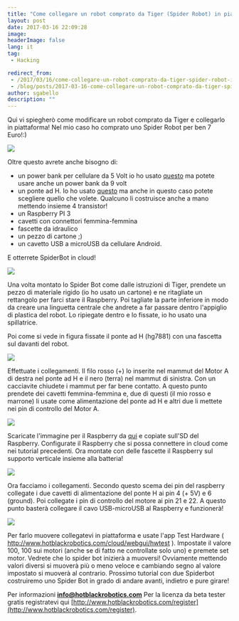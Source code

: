 ```yaml
---
title: "Come collegare un robot comprato da Tiger (Spider Robot) in piattaforma cloud !!"
layout: post
date: 2017-03-16 22:09:28
image:
headerImage: false
lang: it
tag:
 - Hacking

redirect_from: 
 - /2017/03/16/come-collegare-un-robot-comprato-da-tiger-spider-robot-in-piattaforma-cloud/
 - /blog/posts/2017-03-16-come-collegare-un-robot-comprato-da-tiger-spider-robot-in-piattaforma-cloud
author: sgabello
description: ""
---
```


Qui vi spiegherò come modificare un robot comprato da Tiger e collegarlo in piattaforma! Nel mio caso ho comprato uno Spider Robot per ben 7 Euro!:)

![](https://pbs.twimg.com/media/CWmEXs7WUAABSLl.jpg)

Oltre questo avrete anche bisogno di:

* un power bank per cellulare da 5 Volt io ho usato [questo](http://www.dx.com/p/cylinder-shaped-external-6000mah-emergency-power-battery-charger-for-iphone-cell-phone-silver-206652#.WFFUEh9ifCI) ma potete usare anche un power bank da 9 volt
* un ponte ad H. Io ho usato [questo](http://eud.dx.com/product/hg7881-two-channel-motor-driver-board-dark-blue-2-5-12v-2-pcs-844407060) ma anche in questo caso potete scegliere quello che volete. Qualcuno li costruisce anche a mano mettendo insieme 4 transistor!
* un Raspberry PI 3
* cavetti con connettori femmina-femmina
* fascette da idraulico
* un pezzo di cartone ;)
* un cavetto USB a microUSB da cellulare Android.

E otterrete SpiderBot in cloud!

![](https://raw.githubusercontent.com/sgabello1/Dotbot-Kit-e-Tutorial/master/tut/SpiderBotCloud2.jpeg)

Una volta montato lo Spider Bot come dalle istruzioni di Tiger, prendete un pezzo di materiale rigido  (io ho usato un cartone) e ne ritagliate un rettangolo per farci stare il Raspberry. Poi tagliate la parte inferiore in modo da creare una linguetta centrale che andrete a far passare dentro l'appiglio di plastica del robot. Lo ripiegate dentro e lo fissate, io ho usato una spillatrice.

Poi come si vede in figura fissate il ponte ad H (hg7881) con una fascetta sul davanti del robot.  

![](https://raw.githubusercontent.com/sgabello1/Dotbot-Kit-e-Tutorial/master/tut/Cartone.jpeg)

Effettuate i collegamenti. Il filo rosso (+) lo inserite nel mammut del Motor A di destra nel ponte ad H e il nero (terra) nel mammut di sinistra. Con un cacciavite chiudete i mammut per far bene contatto. A questo punto prendete dei cavetti femmina-femmina e, due di questi (il mio rosso e marrone) li usate come alimentazione del ponte ad H e altri due li mettete nei pin di controllo del Motor A.

![](https://raw.githubusercontent.com/sgabello1/Dotbot-Kit-e-Tutorial/master/tut/ponteH.jpeg)

Scaricate l'immagine per il Raspberry da [qui](https://www.dropbox.com/s/zop0xgrcklc0951/dotbot_v0_2.rar?dl=1) e copiate sull'SD del Raspberry. Configurate il Raspberry che si possa connettere in cloud come nei tutorial precedenti. Ora montate con delle fascette il Raspberry sul supporto verticale insieme alla batteria!

![](https://raw.githubusercontent.com/sgabello1/Dotbot-Kit-e-Tutorial/master/tut/Rasp.jpeg)

Ora facciamo i collegamenti. Secondo questo scema dei pin del raspberry collegate i due cavetti di alimentazione del ponte H ai pin 4 (+ 5V) e 6 (ground). Poi collegate i pin di controllo del motore ai pin 21 e 22. A questo punto basterà collegare il cavo USB-microUSB al Raspberry e funzionerà!

![](https://raw.githubusercontent.com/sgabello1/Dotbot-Kit-e-Tutorial/master/tut/RP2_Pinout%20(1).png)

Per farlo muovere collegatevi in piattaforma e usate l'app Test Hardware ( http://www.hotblackrobotics.com/cloud/webgui/hwtest ). Impostate il valore 100, 100 sui motori (anche se di fatto ne controllate solo uno) e premete set motor. Vedrete che lo spider bot inizierà a muoversi! Ovviamente mettendo valori diversi si muoverà più o meno veloce e cambiando segno al valore impostato si muoverà al contrario. Prossimo tutorial con due Spiderbot costruiremo uno Spider Bot in grado di andare avanti, indietro e pure girare!

Per informazioni **info@hotblackrobotics.com**
Per la licenza da beta tester gratis registratevi qui [http://www.hotblackrobotics.com/register](http://www.hotblackrobotics.com/register).
